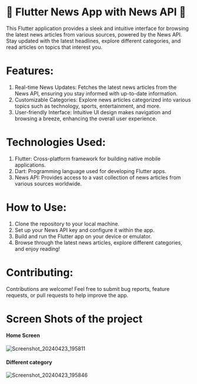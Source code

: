 # 📰 Flutter News App with News API 📱

This Flutter application provides a sleek and intuitive interface for browsing the latest news articles from various sources, powered by the News API. Stay updated with the latest headlines, explore different categories, and read articles on topics that interest you.

# Features:
1. Real-time News Updates: Fetches the latest news articles from the News API, ensuring you stay informed with up-to-date information.
2. Customizable Categories: Explore news articles categorized into various topics such as technology, sports, entertainment, and more.
3. User-friendly Interface: Intuitive UI design makes navigation and browsing a breeze, enhancing the overall user experience.

# Technologies Used:
1. Flutter: Cross-platform framework for building native mobile applications.
2. Dart: Programming language used for developing Flutter apps.
3. News API: Provides access to a vast collection of news articles from various sources worldwide.

# How to Use:
1. Clone the repository to your local machine.
2. Set up your News API key and configure it within the app.
3. Build and run the Flutter app on your device or emulator.
4. Browse through the latest news articles, explore different categories, and enjoy reading!

# Contributing:
Contributions are welcome! Feel free to submit bug reports, feature requests, or pull requests to help improve the app.

# Screen Shots of the project
#### Home Screen
![Screenshot_20240423_195811](https://github.com/chirag24parmar/News-App/assets/89308061/ae8731ba-e56f-4024-8598-0f41c52ad745)

#### Different category
![Screenshot_20240423_195846](https://github.com/chirag24parmar/News-App/assets/89308061/03672440-3554-4900-a0b2-7b6c2928ac6a)



